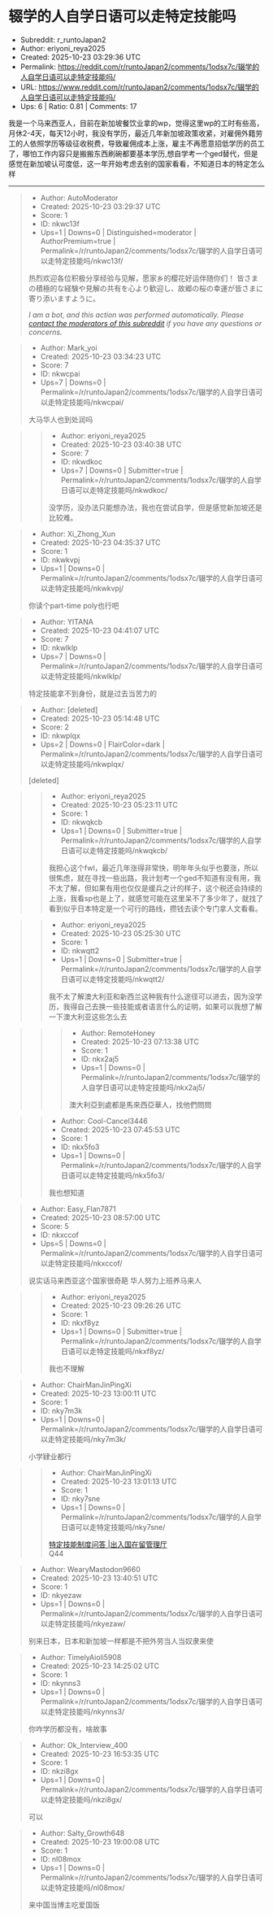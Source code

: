 # 辍学的人自学日语可以走特定技能吗

- Subreddit: r_runtoJapan2
- Author: eriyoni_reya2025
- Created: 2025-10-23 03:29:36 UTC
- Permalink: https://reddit.com/r/runtoJapan2/comments/1odsx7c/辍学的人自学日语可以走特定技能吗/
- URL: https://www.reddit.com/r/runtoJapan2/comments/1odsx7c/辍学的人自学日语可以走特定技能吗/
- Ups: 6 | Ratio: 0.81 | Comments: 17


我是一个马来西亚人，目前在新加坡餐饮业拿的wp，觉得这里wp的工时有些高，月休2-4天，每天12小时，我没有学历，最近几年新加坡政策收紧，对雇佣外籍劳工的人依照学历等级征收税费，导致雇佣成本上涨，雇主不再愿意招低学历的员工了，哪怕工作内容只是搬搬东西刷碗都要基本学历,想自学考一个ged替代，但是感觉在新加坡认可度低，这一年开始考虑去别的国家看看，不知道日本的特定怎么样


---

> - Author: AutoModerator
> - Created: 2025-10-23 03:29:37 UTC
> - Score: 1
> - ID: nkwc13f
> - Ups=1 | Downs=0 | Distinguished=moderator | AuthorPremium=true | Permalink=/r/runtoJapan2/comments/1odsx7c/辍学的人自学日语可以走特定技能吗/nkwc13f/
>
> 热烈欢迎各位积极分享经验与见解，愿家乡的樱花好运伴随你们！
> 皆さまの積極的な経験や見解の共有を心より歓迎し、故郷の桜の幸運が皆さまに寄り添いますように。
> 
> *I am a bot, and this action was performed automatically. Please [contact the moderators of this subreddit](/message/compose/?to=/r/runtoJapan2) if you have any questions or concerns.*

> - Author: Mark_yoi
> - Created: 2025-10-23 03:34:23 UTC
> - Score: 7
> - ID: nkwcpai
> - Ups=7 | Downs=0 | Permalink=/r/runtoJapan2/comments/1odsx7c/辍学的人自学日语可以走特定技能吗/nkwcpai/
>
> 大马华人也到处润吗

>> - Author: eriyoni_reya2025
>> - Created: 2025-10-23 03:40:38 UTC
>> - Score: 7
>> - ID: nkwdkoc
>> - Ups=7 | Downs=0 | Submitter=true | Permalink=/r/runtoJapan2/comments/1odsx7c/辍学的人自学日语可以走特定技能吗/nkwdkoc/
>>
>> 没学历，没办法只能想办法，我也在尝试自学，但是感觉新加坡还是比较难。

> - Author: Xi_Zhong_Xun
> - Created: 2025-10-23 04:35:37 UTC
> - Score: 1
> - ID: nkwkvpj
> - Ups=1 | Downs=0 | Permalink=/r/runtoJapan2/comments/1odsx7c/辍学的人自学日语可以走特定技能吗/nkwkvpj/
>
> 你读个part-time poly也行吧

> - Author: YITANA
> - Created: 2025-10-23 04:41:07 UTC
> - Score: 7
> - ID: nkwlklp
> - Ups=7 | Downs=0 | Permalink=/r/runtoJapan2/comments/1odsx7c/辍学的人自学日语可以走特定技能吗/nkwlklp/
>
> 特定技能拿不到身份，就是过去当苦力的

> - Author: [deleted]
> - Created: 2025-10-23 05:14:48 UTC
> - Score: 2
> - ID: nkwplqx
> - Ups=2 | Downs=0 | FlairColor=dark | Permalink=/r/runtoJapan2/comments/1odsx7c/辍学的人自学日语可以走特定技能吗/nkwplqx/
>
> [deleted]

>> - Author: eriyoni_reya2025
>> - Created: 2025-10-23 05:23:11 UTC
>> - Score: 1
>> - ID: nkwqkcb
>> - Ups=1 | Downs=0 | Submitter=true | Permalink=/r/runtoJapan2/comments/1odsx7c/辍学的人自学日语可以走特定技能吗/nkwqkcb/
>>
>> 我担心这个fwl，最近几年涨得非常快，明年年头似乎也要涨，所以很焦虑，就在寻找一些出路，我计划考一个ged不知道有没有用，我不太了解，但如果有用也仅仅是缓兵之计的样子，这个税还会持续的上涨，我看sp也是上了，就感觉可能在这里呆不了多少年了，就找了看到似乎日本特定是一个可行的路线，攒钱去读个专门拿人文看看。

>> - Author: eriyoni_reya2025
>> - Created: 2025-10-23 05:25:30 UTC
>> - Score: 1
>> - ID: nkwqtt2
>> - Ups=1 | Downs=0 | Submitter=true | Permalink=/r/runtoJapan2/comments/1odsx7c/辍学的人自学日语可以走特定技能吗/nkwqtt2/
>>
>> 我不太了解澳大利亚和新西兰这种我有什么途径可以进去，因为没学历，我得自己去换一些技能或者语言什么的证明，如果可以我想了解一下澳大利亚这些怎么去

>>> - Author: RemoteHoney
>>> - Created: 2025-10-23 07:13:38 UTC
>>> - Score: 1
>>> - ID: nkx2aj5
>>> - Ups=1 | Downs=0 | Permalink=/r/runtoJapan2/comments/1odsx7c/辍学的人自学日语可以走特定技能吗/nkx2aj5/
>>>
>>> 澳大利亞到處都是馬來西亞華人，找他們問問

>> - Author: Cool-Cancel3446
>> - Created: 2025-10-23 07:45:53 UTC
>> - Score: 1
>> - ID: nkx5fo3
>> - Ups=1 | Downs=0 | Permalink=/r/runtoJapan2/comments/1odsx7c/辍学的人自学日语可以走特定技能吗/nkx5fo3/
>>
>> 我也想知道

> - Author: Easy_Flan7871
> - Created: 2025-10-23 08:57:00 UTC
> - Score: 5
> - ID: nkxccof
> - Ups=5 | Downs=0 | Permalink=/r/runtoJapan2/comments/1odsx7c/辍学的人自学日语可以走特定技能吗/nkxccof/
>
> 说实话马来西亚这个国家很奇葩  华人努力上班养马来人

>> - Author: eriyoni_reya2025
>> - Created: 2025-10-23 09:26:26 UTC
>> - Score: 1
>> - ID: nkxf8yz
>> - Ups=1 | Downs=0 | Submitter=true | Permalink=/r/runtoJapan2/comments/1odsx7c/辍学的人自学日语可以走特定技能吗/nkxf8yz/
>>
>> 我也不理解

> - Author: ChairManJinPingXi
> - Created: 2025-10-23 13:00:11 UTC
> - Score: 1
> - ID: nky7m3k
> - Ups=1 | Downs=0 | Permalink=/r/runtoJapan2/comments/1odsx7c/辍学的人自学日语可以走特定技能吗/nky7m3k/
>
> 小学肄业都行

>> - Author: ChairManJinPingXi
>> - Created: 2025-10-23 13:01:13 UTC
>> - Score: 1
>> - ID: nky7sne
>> - Ups=1 | Downs=0 | Permalink=/r/runtoJapan2/comments/1odsx7c/辍学的人自学日语可以走特定技能吗/nky7sne/
>>
>> [特定技能制度问答 |出入国在留管理厅](https://www.moj.go.jp/isa/policies/ssw/faq.html)  
>> Q44

> - Author: WearyMastodon9660
> - Created: 2025-10-23 13:40:51 UTC
> - Score: 1
> - ID: nkyezaw
> - Ups=1 | Downs=0 | Permalink=/r/runtoJapan2/comments/1odsx7c/辍学的人自学日语可以走特定技能吗/nkyezaw/
>
> 别来日本，日本和新加坡一样都是不把外劳当人当奴隶来使

> - Author: TimelyAioli5908
> - Created: 2025-10-23 14:25:02 UTC
> - Score: 1
> - ID: nkynns3
> - Ups=1 | Downs=0 | Permalink=/r/runtoJapan2/comments/1odsx7c/辍学的人自学日语可以走特定技能吗/nkynns3/
>
> 你咋学历都没有，啥故事

> - Author: Ok_Interview_400
> - Created: 2025-10-23 16:53:35 UTC
> - Score: 1
> - ID: nkzi8gx
> - Ups=1 | Downs=0 | Permalink=/r/runtoJapan2/comments/1odsx7c/辍学的人自学日语可以走特定技能吗/nkzi8gx/
>
> 可以

> - Author: Salty_Growth648
> - Created: 2025-10-23 19:00:08 UTC
> - Score: 1
> - ID: nl08mox
> - Ups=1 | Downs=0 | Permalink=/r/runtoJapan2/comments/1odsx7c/辍学的人自学日语可以走特定技能吗/nl08mox/
>
> 来中国当博主吃爱国饭
